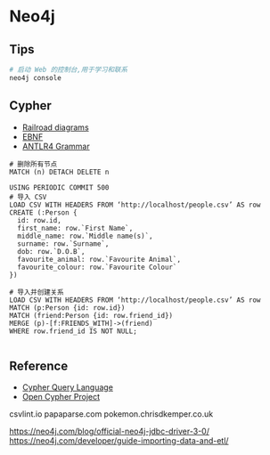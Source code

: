 # Neo4j

## Tips
```bash
# 启动 Web 的控制台,用于学习和联系
neo4j console
```

## Cypher
- [Railroad diagrams](https://s3.amazonaws.com/artifacts.opencypher.org/railroad/Cypher.html)
- [EBNF](https://s3.amazonaws.com/artifacts.opencypher.org/cypher.ebnf)
- [ANTLR4 Grammar](https://s3.amazonaws.com/artifacts.opencypher.org/Cypher.g4)


```cql
# 删除所有节点
MATCH (n) DETACH DELETE n

USING PERIODIC COMMIT 500
# 导入 CSV
LOAD CSV WITH HEADERS FROM ‘http://localhost/people.csv’ AS row
CREATE (:Person {
  id: row.id,
  first_name: row.`First Name`,
  middle_name: row.`Middle name(s)`,
  surname: row.`Surname`,
  dob: row.`D.O.B`,
  favourite_animal: row.`Favourite Animal`,
  favourite_colour: row.`Favourite Colour`
})

# 导入并创建关系
LOAD CSV WITH HEADERS FROM ‘http://localhost/people.csv’ AS row
MATCH (p:Person {id: row.id})
MATCH (friend:Person {id: row.friend_id})
MERGE (p)-[f:FRIENDS_WITH]->(friend)
WHERE row.friend_id IS NOT NULL;


```

## Reference
* [Cypher Query Language](https://neo4j.com/developer/cypher-query-language/)
* [Open Cypher Project](http://www.opencypher.org/)

csvlint.io
papaparse.com
pokemon.chrisdkemper.co.uk

https://neo4j.com/blog/official-neo4j-jdbc-driver-3-0/
https://neo4j.com/developer/guide-importing-data-and-etl/
